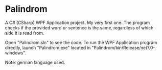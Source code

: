 # Palindrom
A C# (CSharp) WPF Application project. My very first one. The program checks if the provided word or sentence is the same, regardless of which side it is read from.

Open "Palindrom.sln" to see the code. To run the WPF Application program directly, launch "Palindrom.exe" located in "Palindrom/bin/Release/net7.0-windows".

Note: german language used.
